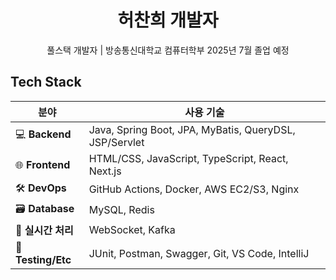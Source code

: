 <h1 align="center">허찬희 개발자</h1>

<p align="center">
   풀스택 개발자 |  방송통신대학교 컴퓨터학부 2025년 7월 졸업 예정 
</p>

##  Tech Stack

| 분야         | 사용 기술 |
|--------------|-----------|
| 💻 **Backend** | Java, Spring Boot, JPA, MyBatis, QueryDSL, JSP/Servlet |
| 🌐 **Frontend** | HTML/CSS, JavaScript, TypeScript, React, Next.js |
| 🛠️ **DevOps**   | GitHub Actions, Docker, AWS EC2/S3, Nginx |
| 🗃️ **Database** | MySQL, Redis |
| 📡 **실시간 처리** | WebSocket, Kafka |
| 🧪 **Testing/Etc** | JUnit, Postman, Swagger, Git, VS Code, IntelliJ |


